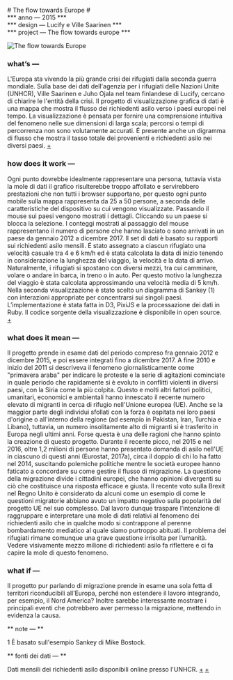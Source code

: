 # The flow towards Europe #  
*** anno — 2015 ***   
*** design — Lucify e Ville Saarinen ***    
*** project — The flow towards europe ***     

![The flow towards Europe](https://i.imgur.com/PRnkjsP.gif)

### what’s — ###

L'Europa sta vivendo la più grande crisi dei rifugiati dalla seconda guerra mondiale. Sulla base dei dati dell'agenzia per i rifugiati delle Nazioni Unite (UNHCR), Ville Saarinen e Juho Ojala nel team finlandese di Lucify, cercano di chiarire le l'entità della crisi. Il progetto di visualizzazione grafica di dati è una mappa che mostra il flusso dei richiedenti asilo verso i paesi europei nel tempo. La visualizzazione è pensata per fornire una comprensione intuitiva del fenomeno nelle sue dimensioni di larga scala; percorsi o tempi di percorrenza non sono volutamente accurati. É presente anche un digramma di flusso che mostra il tasso totale dei provenienti e richiedenti asilo nei diversi paesi.
[+](https://www.lucify.com/the-flow-towards-europe/)

### how does it work — ###

Ogni punto dovrebbe idealmente rappresentare una persona, tuttavia vista la mole di dati il grafico risulterebbe troppo affollato e servirebbero prestazioni che non tutti i browser supportano, per questo ogni punto mobile sulla mappa rappresenta da 25 a 50 persone, a seconda delle caratteristiche del dispositivo su cui vengono visualizzate. Passando il mouse sui paesi vengono mostrati i dettagli. Cliccando su un paese si blocca la selezione. I conteggi mostrati al passaggio del mouse rappresentano il numero di persone che hanno lasciato o sono arrivati in un paese da gennaio 2012 a dicembre 2017. Il set di dati è basato su rapporti sui richiedenti asilo mensili. É stato assegnato a ciascun rifugiato una velocità casuale tra 4 e 6 km/h ed è stata calcolata la data di inizio tenendo in considerazione la lunghezza del viaggio, la velocità e la data di arrivo. Naturalmente, i rifugiati si spostano con diversi mezzi, tra cui camminare, volare o andare in barca, in treno o in auto. Per questo motivo la lunghezza del viaggio è stata calcolata approssimando una velocità media di 5 km/h.
Nella seconda visualizzazione è stato scelto un diagramma di Sankey (1) con interazioni appropriate per concentrarsi sui singoli paesi.
L’implementazione è stata fatta in D3, PixiJS e la processazione dei dati in Ruby. Il codice sorgente della visualizzazione è disponibile in open source.
[+](https://github.com/lucified/lucify-refugees)

### what does it mean — ###
Il progetto prende in esame dati del periodo compreso fra gennaio 2012 e dicembre 2015, e poi essere integrati fino a dicembre 2017. A fine 2010 e inizio del 2011 si descriveva il fenomeno giornalisticamente come "primavera araba" per indicare le proteste e la serie di agitazioni cominciate in quale periodo che rapidamente si è evoluto in conflitti violenti in diversi paesi, con la Siria come la più colpita. Questo e molti altri fattori politici, umanitari, economici e ambientali hanno innescato il recente numero elevato di migranti in cerca di rifugio nell'Unione europea (UE). Anche se la maggior parte degli individui sfollati con la forza è ospitata nei loro paesi d'origine o all'interno della regione (ad esempio in Pakistan, Iran, Turchia e Libano), tuttavia, un numero insolitamente alto di migranti si è trasferito in Europa negli ultimi anni. Forse questa è una delle ragioni che hanno spinto la creazione di questo progetto. Durante il recente picco, nel 2015 e nel 2016, oltre 1,2 milioni di persone hanno presentato domanda di asilo nell'UE in ciascuno di questi anni (Eurostat, 2017a), circa il doppio di chi lo ha fatto nel 2014, suscitando polemiche politiche mentre le società europee hanno faticato a concordare su come gestire il flusso di migrazione. La questione della migrazione divide i cittadini europei, che hanno opinioni divergenti su ciò che costituisce una risposta efficace e giusta. Il recente voto sulla Brexit nel Regno Unito è considerato da alcuni come un esempio di come le questioni migratorie abbiano avuto un impatto negativo sulla popolarità del progetto UE nel suo complesso.
Dal lavoro dunque traspare l’intenzione di raggruppare e interpretare una mole di dati relativi al fenomeno dei richiedenti asilo che in qualche modo si contrappone al perenne bombardamento mediatico al quale siamo purtroppo abituati.
Il problema dei rifugiati rimane comunque una grave questione irrisolta per l’umanità.
Vedere visivamente mezzo milione di richiedenti asilo fa riflettere e ci fa capire la mole di questo fenomeno.

### what if — ###
Il progetto pur parlando di migrazione prende in esame una sola fetta di territori riconducibili all’Europa, perché non estendere il lavoro integrando, per esempio, il Nord America? Inoltre sarebbe interessante mostrare i principali eventi che potrebbero aver permesso la migrazione, mettendo in evidenza la causa.

** note — **

1 È basato sull'esempio Sankey di Mike Bostock.

** fonti dei dati — **

Dati mensili dei richiedenti asilo disponibili online presso l'UNHCR. [+](http://popstats.unhcr.org/en/asylum_seekers_monthly)
[+](http://data.unhcr.org/syrianrefugees/regional.php)

